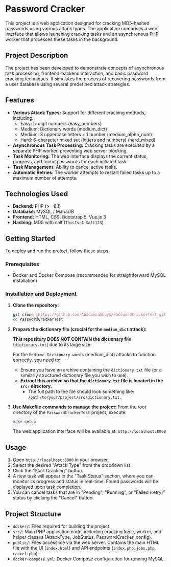 # Password Cracker

This project is a web application designed for cracking MD5-hashed passwords using various attack types. The application comprises a web interface that allows launching cracking tasks and an asynchronous PHP worker that processes these tasks in the background.

## Project Description

The project has been developed to demonstrate concepts of asynchronous task processing, frontend-backend interaction, and basic password cracking techniques. It simulates the process of recovering passwords from a user database using several predefined attack strategies.

## Features

* **Various Attack Types:** Support for different cracking methods, including:
    * Easy: 5-digit numbers (easy_numbers)
    * Medium: Dictionary words (medium_dict)
    * Medium: 3 uppercase letters + 1 number (medium_alpha_num)
    * Hard: 6-character mixed set (letters and numbers) (hard_mixed)
* **Asynchronous Task Processing:** Cracking tasks are executed by a separate PHP worker, preventing web server blocking.
* **Task Monitoring:** The web interface displays the current status, progress, and found passwords for each initiated task.
* **Task Management:** Ability to cancel active tasks.
* **Automatic Retries:** The worker attempts to restart failed tasks up to a maximum number of attempts.

## Technologies Used

* **Backend:** PHP (>= 8.1)
* **Database:** MySQL / MariaDB
* **Frontend:** HTML, CSS, Bootstrap 5, Vue.js 3
* **Hashing:** MD5 with salt (`ThisIs-A-Salt123`)

## Getting Started

To deploy and run the project, follow these steps.

### Prerequisites

* Docker and Docker Compose (recommended for straightforward MySQL installation)

### Installation and Deployment

1.  **Clone the repository:**
    ```bash
    git clone [https://github.com/AbadonnaAbbys/PasswordCrackerTest.git](https://github.com/AbadonnaAbbys/PasswordCrackerTest.git)
    cd PasswordCrackerTest
    ```

2.  **Prepare the dictionary file (crucial for the `medium_dict` attack):**

    **This repository DOES NOT CONTAIN the dictionary file** (`dictionary.txt`) due to its large size.

    For the `Medium: Dictionary words` (medium_dict) attacks to function correctly, you need to:
    * Ensure you have an archive containing the `dictionary.txt` file (or a similarly structured dictionary file you wish to use).
    * **Extract this archive so that the `dictionary.txt` file is located in the `src/` directory.**
        * The full path to the file should look something like: `/path/to/your/project/src/dictionary.txt`.

3.  **Use Makefile commands to manage the project:**
    From the root directory of the `PasswordCrackerTest` project, execute:
    ```bash
    make setup
    ```

    The web application interface will be available at: `http://localhost:8000`

## Usage

1.  Open `http://localhost:8000` in your browser.
2.  Select the desired "Attack Type" from the dropdown list.
3.  Click the "Start Cracking" button.
4.  A new task will appear in the "Task Status" section, where you can monitor its progress and status in real-time. Found passwords will be displayed upon task completion.
5.  You can cancel tasks that are in "Pending", "Running", or "Failed (retry)" status by clicking the "Cancel" button.

## Project Structure

* `docker/`: Files required for building the project.
* `src/`: Main PHP application code, including cracking logic, worker, and helper classes (AttackType, JobStatus, PasswordCracker, config).
* `public/`: Files accessible via the web server. Contains the main HTML file with the UI (`index.html`) and API endpoints (`index.php`, `jobs.php`, `cancel.php`).
* `docker-compose.yml`: Docker Compose configuration for running MySQL.
